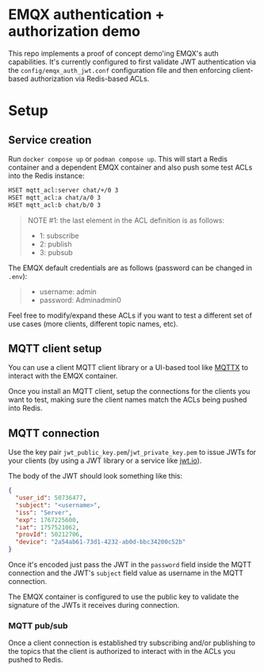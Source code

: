 # EMQX authentication + authorization demo

This repo implements a proof of concept demo'ing EMQX's auth capabilities. It's currently configured to first validate JWT authentication via the `config/emqx_auth_jwt.conf` configuration file and then enforcing client-based authorization via Redis-based ACLs.

# Setup

## Service creation

Run `docker compose up` or `podman compose up`. This will start a Redis container and a dependent EMQX container and also push some test ACLs into the Redis instance:

```sh
HSET mqtt_acl:server chat/+/0 3
HSET mqtt_acl:a chat/a/0 3
HSET mqtt_acl:b chat/b/0 3
```

> NOTE #1: the last element in the ACL definition is as follows:
> - 1: subscribe
> - 2: publish
> - 3: pubsub

The EMQX default credentials are as follows (password can be changed in `.env`):

> - username: admin
> - password: Adminadmin0

Feel free to modify/expand these ACLs if you want to test a different set of use cases (more clients, different topic names, etc).



## MQTT client setup

You can use a client MQTT client library or a UI-based tool like [MQTTX](https://mqttx.app) to interact with the EMQX container.

Once you install an MQTT client, setup the connections for the clients you want to test, making sure the client names match the ACLs being pushed into Redis.

## MQTT connection

Use the key pair `jwt_public_key.pem`/`jwt_private_key.pem` to issue JWTs for your clients (by using a JWT library or a service like [jwt.io](https://www.jwt.io/)).

The body of the JWT should look something like this:

```json
{
  "user_id": 50736477,
  "subject": "<username>",
  "iss": "Server",
  "exp": 1767225600,
  "iat": 1757521062,
  "provId": 50212706,
  "device": "2a54ab61-73d1-4232-ab0d-bbc34200c52b"
}
```

Once it's encoded just pass the JWT in the `password` field inside the MQTT connection and the JWT's `subject` field value as username in the MQTT connection.

The EMQX container is configured to use the public key to validate the signature of the JWTs it receives during connection.

### MQTT pub/sub

Once a client connection is established try subscribing and/or publishing to the topics that the client is authorized to interact with in the ACLs you pushed to Redis.
